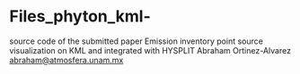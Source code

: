 # Files_phyton_kml-
source code of the submitted paper 
Emission inventory point source visualization on KML and integrated with HYSPLIT
Abraham Ortinez-Alvarez
abraham@atmosfera.unam.mx 
